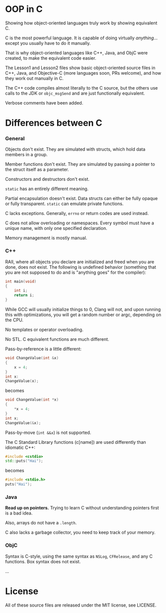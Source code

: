 # OOP in C
Showing how object-oriented languages truly work by showing equivalent C.

C is the most powerful language. It is capable of doing
virtually *anything*…except you usually have to do it manually.

That is why object-oriented languages like C++, Java, and ObjC
were created, to make the equivalent code easier.

The Lesson1 and Lesson2 files show basic object-oriented
source files in C++, Java, and Objective-C (more languages soon,
PRs welcome), and how they work out manually in C.

The C++ code compiles almost literally to the C source, but
the others use calls to the JDK or `objc_msgSend` and are just
functionally equivalent.

Verbose comments have been added.

# Differences between C

### General

Objects don't exist. They are simulated with structs, which
hold data members in a group.

Member functions don't exist. They are simulated by passing
a pointer to the struct itself as a parameter.

Constructors and destructors don't exist.

`static` has an entirely different meaning.

Partial encapsulation doesn't exist. Data structs can either
be fully opaque or fully transparent. `static` can emulate 
private functions.

C lacks exceptions. Generally, `errno` or return codes are
used instead.

C does not allow overloading or namespaces. Every symbol
must have a unique name, with only one specified declaration.

Memory management is mostly manual.

### C++

RAII, where all objects you declare are initialized and freed
when you are done, does not exist. The following is undefined
behavior (something that you are not supposed to do and is
"anything goes" for the compiler):

```c
int main(void)
{
    int i;
    return i;
}
```

While GCC will usually initialize things to 0, Clang will
not, and upon running this with optimizations, you will
get a random number or argc, depending on the CPU.

No templates or operator overloading.

No STL. C equivalent functions are much different.

Pass-by-reference is a little different:
```cpp
void ChangeValue(int &x)
{
    x = 4;
}
int x:
ChangeValue(x);
```
becomes
```c
void ChangeValue(int *x)
{
    *x = 4;
}
int x;
ChangeValue(&x);
```
Pass-by-move (`int &&x`) is not supported.

The C Standard Library functions (c[name]) are used
differently than idiomatic C++:
```cpp
#include <cstdio>
std::puts("Hai");
```
becomes
```c
#include <stdio.h>
puts("Hai");
```

### Java

**Read up on pointers.** Trying to learn C without understanding
pointers first is a bad idea.

Also, arrays do not have a `.length`.

C also lacks a garbage collector, you need to keep track of
your memory.

### ObjC

Syntax is C-style, using the same syntax as `NSLog`,
`CFRelease`, and any C functions. Box syntax does not exist.

…


# License

All of these source files are released under the MIT license,
see LICENSE.
